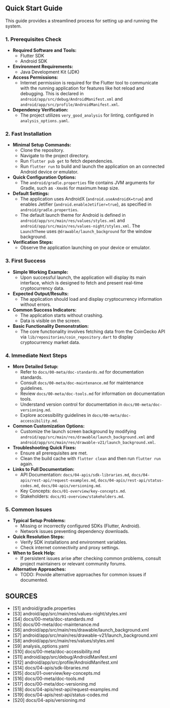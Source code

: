 ## Quick Start Guide

This guide provides a streamlined process for setting up and running the system.

### 1. Prerequisites Check

*   **Required Software and Tools:**
    *   Flutter SDK
    *   Android SDK
*   **Environment Requirements:**
    *   Java Development Kit (JDK)
*   **Access Permissions:**
    *   Internet permission is required for the Flutter tool to communicate with the running application for features like hot reload and debugging. This is declared in `android/app/src/debug/AndroidManifest.xml` and `android/app/src/profile/AndroidManifest.xml`.
*   **Dependency Verification:**
    *   The project utilizes `very_good_analysis` for linting, configured in `analysis_options.yaml`.

### 2. Fast Installation

*   **Minimal Setup Commands:**
    *   Clone the repository.
    *   Navigate to the project directory.
    *   Run `flutter pub get` to fetch dependencies.
    *   Run `flutter run` to build and launch the application on an connected Android device or emulator.
*   **Quick Configuration Options:**
    *   The `android/gradle.properties` file contains JVM arguments for Gradle, such as `-Xmx8G` for maximum heap size.
*   **Default Settings:**
    *   The application uses AndroidX (`android.useAndroidX=true`) and enables Jetifier (`android.enableJetifier=true`), as specified in `android/gradle.properties`.
    *   The default launch theme for Android is defined in `android/app/src/main/res/values/styles.xml` and `android/app/src/main/res/values-night/styles.xml`. The `LaunchTheme` uses `@drawable/launch_background` for the window background.
*   **Verification Steps:**
    *   Observe the application launching on your device or emulator.

### 3. First Success

*   **Simple Working Example:**
    *   Upon successful launch, the application will display its main interface, which is designed to fetch and present real-time cryptocurrency data.
*   **Expected Output/Results:**
    *   The application should load and display cryptocurrency information without errors.
*   **Common Success Indicators:**
    *   The application starts without crashing.
    *   Data is visible on the screen.
*   **Basic Functionality Demonstration:**
    *   The core functionality involves fetching data from the CoinGecko API via `lib/repositories/coin_repository.dart` to display cryptocurrency market data.

### 4. Immediate Next Steps

*   **More Detailed Setup:**
    *   Refer to `docs/00-meta/doc-standards.md` for documentation standards.
    *   Consult `docs/00-meta/doc-maintenance.md` for maintenance guidelines.
    *   Review `docs/00-meta/doc-tools.md` for information on documentation tools.
    *   Understand version control for documentation in `docs/00-meta/doc-versioning.md`.
    *   Explore accessibility guidelines in `docs/00-meta/doc-accessibility.md`.
*   **Common Customization Options:**
    *   Customize the launch screen background by modifying `android/app/src/main/res/drawable/launch_background.xml` and `android/app/src/main/res/drawable-v21/launch_background.xml`.
*   **Troubleshooting Quick Fixes:**
    *   Ensure all prerequisites are met.
    *   Clean the build cache with `flutter clean` and then run `flutter run` again.
*   **Links to Full Documentation:**
    *   API Documentation: `docs/04-apis/sdk-libraries.md`, `docs/04-apis/rest-api/request-examples.md`, `docs/04-apis/rest-api/status-codes.md`, `docs/04-apis/versioning.md`.
    *   Key Concepts: `docs/01-overview/key-concepts.md`.
    *   Stakeholders: `docs/01-overview/stakeholders.md`.

### 5. Common Issues

*   **Typical Setup Problems:**
    *   Missing or incorrectly configured SDKs (Flutter, Android).
    *   Network issues preventing dependency downloads.
*   **Quick Resolution Steps:**
    *   Verify SDK installations and environment variables.
    *   Check internet connectivity and proxy settings.
*   **When to Seek Help:**
    *   If persistent issues arise after checking common problems, consult project maintainers or relevant community forums.
*   **Alternative Approaches:**
    *   TODO: Provide alternative approaches for common issues if documented.

## SOURCES

*   [S1] android/gradle.properties
*   [S3] android/app/src/main/res/values-night/styles.xml
*   [S4] docs/00-meta/doc-standards.md
*   [S5] docs/00-meta/doc-maintenance.md
*   [S6] android/app/src/main/res/drawable/launch_background.xml
*   [S7] android/app/src/main/res/drawable-v21/launch_background.xml
*   [S8] android/app/src/main/res/values/styles.xml
*   [S9] analysis_options.yaml
*   [S10] docs/00-meta/doc-accessibility.md
*   [S11] android/app/src/debug/AndroidManifest.xml
*   [S12] android/app/src/profile/AndroidManifest.xml
*   [S14] docs/04-apis/sdk-libraries.md
*   [S15] docs/01-overview/key-concepts.md
*   [S16] docs/00-meta/doc-tools.md
*   [S17] docs/00-meta/doc-versioning.md
*   [S18] docs/04-apis/rest-api/request-examples.md
*   [S19] docs/04-apis/rest-api/status-codes.md
*   [S20] docs/04-apis/versioning.md